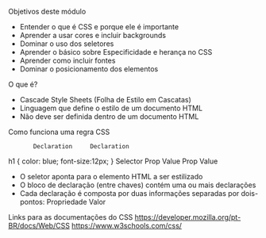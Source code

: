 Objetivos deste módulo

* Entender o que é CSS e porque ele é importante
* Aprender a usar cores e incluir backgrounds
* Dominar o uso dos seletores
* Aprender o básico sobre Especificidade e herança no CSS
* Aprender como incluir fontes
* Dominar o posicionamento dos elementos

O que é?

* Cascade Style Sheets (Folha de Estilo em Cascatas)
* Linguagem que define o estilo de um documento HTML
* Não deve ser definida dentro de um documento HTML

Como funciona uma regra CSS

           Declaration     Declaration
h1       { color: blue;  font-size:12px; }
Selector   Prop   Value Prop      Value

* O seletor aponta para o elemento HTML a ser estilizado
* O bloco de declaração (entre chaves) contém uma ou mais declarações
* Cada declaração é composta por duas informações separadas por dois-pontos:
 Propriedade
 Valor

Links para as documentações do CSS https://developer.mozilla.org/pt-BR/docs/Web/CSS
https://www.w3schools.com/css/